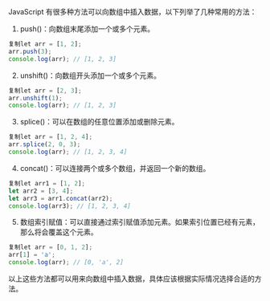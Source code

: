 JavaScript 有很多种方法可以向数组中插入数据，以下列举了几种常用的方法：

1.  push()：向数组末尾添加一个或多个元素。

```javascript
复制let arr = [1, 2];
arr.push(3);
console.log(arr); // [1, 2, 3]
```

2.  unshift()：向数组开头添加一个或多个元素。

```javascript
复制let arr = [2, 3];
arr.unshift(1);
console.log(arr); // [1, 2, 3]
```

3.  splice()：可以在数组的任意位置添加或删除元素。

```javascript
复制let arr = [1, 2, 4];
arr.splice(2, 0, 3);
console.log(arr); // [1, 2, 3, 4]
```

4.  concat()：可以连接两个或多个数组，并返回一个新的数组。

```javascript
复制let arr1 = [1, 2];
let arr2 = [3, 4];
let arr3 = arr1.concat(arr2);
console.log(arr3); // [1, 2, 3, 4]
```

5.  数组索引赋值：可以直接通过索引赋值添加元素。如果索引位置已经有元素，那么将会覆盖这个元素。

```javascript
复制let arr = [0, 1, 2];
arr[1] = 'a';
console.log(arr); // [0, 'a', 2]
```

以上这些方法都可以用来向数组中插入数据，具体应该根据实际情况选择合适的方法。